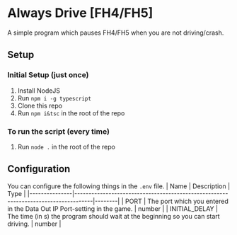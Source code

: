 # Always Drive [FH4/FH5]
A simple program which pauses FH4/FH5 when you are not driving/crash.

## Setup
### Initial Setup (just once)
1) Install NodeJS
2) Run ```npm i -g typescript```
3) Clone this repo
4) Run ```npm i&tsc``` in the root of the repo

### To run the script (every time)
1) Run ```node .``` in the root of the repo

## Configuration
You can configure the following things in the ```.env``` file.
| Name          | Description                                                                        | Type   |
|---------------|------------------------------------------------------------------------------------|--------|
| PORT          | The port which you entered in the Data Out IP Port-setting in the game.            | number |
| INITIAL_DELAY | The time (in s) the program should wait at the beginning so you can start driving. | number |
